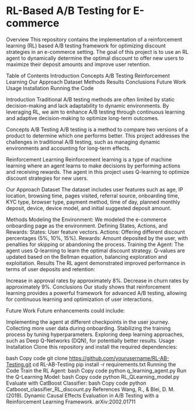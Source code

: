 # RL-Based A/B Testing for E-commerce
Overview
This repository contains the implementation of a reinforcement learning (RL) based A/B testing framework for optimizing discount strategies in an e-commerce setting. The goal of this project is to use an RL agent to dynamically determine the optimal discount to offer new users to maximize their deposit amounts and improve user retention.

Table of Contents
Introduction
Concepts
A/B Testing
Reinforcement Learning
Our Approach
Dataset
Methods
Results
Conclusions
Future Work
Usage
Installation
Running the Code

Introduction
Traditional A/B testing methods are often limited by static decision-making and lack adaptability to dynamic environments. By leveraging RL, we aim to enhance A/B testing through continuous learning and adaptive decision-making to optimize long-term outcomes.

Concepts
A/B Testing
A/B testing is a method to compare two versions of a product to determine which one performs better. This project addresses the challenges in traditional A/B testing, such as managing dynamic environments and accounting for long-term effects.

Reinforcement Learning
Reinforcement learning is a type of machine learning where an agent learns to make decisions by performing actions and receiving rewards. The agent in this project uses Q-learning to optimize discount strategies for new users.

Our Approach
Dataset
The dataset includes user features such as age, IP location, browsing time, pages visited, referral source, onboarding time, KYC type, browser type, payment method, time of day, planned monthly deposit, device, device model, and initial suggested deposit amount.

Methods
Modeling the Environment: We modeled the e-commerce onboarding page as the environment.
Defining States, Actions, and Rewards:
States: User feature vectors.
Actions: Offering different discount percentages (5%, 10%, 15%).
Rewards: Amount deposited by the user, with penalties for skipping or abandoning the process.
Training the Agent: The agent uses Q-learning to learn the optimal discount strategy. Q-values are updated based on the Bellman equation, balancing exploration and exploitation.
Results
The RL agent demonstrated improved performance in terms of user deposits and retention:

Increase in approval rates by approximately 8%.
Decrease in churn rates by approximately 9%.
Conclusions
Our study shows that reinforcement learning provides a powerful framework for advanced A/B testing, allowing for continuous learning and optimization of user interactions.

Future Work
Future enhancements could include:

Implementing the agent at different checkpoints in the user journey.
Collecting more user data during onboarding.
Stabilizing the training process by tuning hyperparameters.
Exploring deep learning approaches, such as Deep Q-Networks (DQN), for potentially better results.
Usage
Installation
Clone this repository and install the required dependencies:

bash
Copy code
git clone https://github.com/yourusername/RL-AB-Testing.git
cd RL-AB-Testing
pip install -r requirements.txt
Running the Code
Train the RL Agent:
bash
Copy code
python q_learning_agent.py
Run the Q-Learning Model:
bash
Copy code
python RL_QLearning_model.py
Evaluate with CatBoost Classifier:
bash
Copy code
python Catboost_classifier_RL_discount.py
References
Wang, R., & Blei, D. M. (2019). Dynamic Causal Effects Evaluation in A/B Testing with a Reinforcement Learning Framework. arXiv:2002.01711
